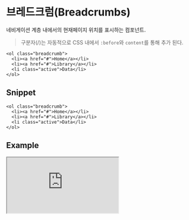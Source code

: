 <!--
{
    "id": 4208,
    "title": "브레드크럼(Breadcrumbs)",
    "outline": "네비게이션 계층 내에서의 현재페이지 위치를 표시하는 컴포넌트",
    "tags": ["widget", "component"],
    "order": [4, 2, 8],
    "thumbnail": "4.2.08.breadcrumbs.png"
}
-->

# 브레드크럼(Breadcrumbs)

네비게이션 계층 내에서의 현재페이지 위치를 표시하는 컴포넌트.

> 구분자(/)는 자동적으로 CSS 내에서 `:before`와 `content`를 통해 추가 된다.

```
<ol class="breadcrumb">
  <li><a href="#">Home</a></li>
  <li><a href="#">Library</a></li>
  <li class="active">Data</li>
</ol>
```

## Snippet
```
<ol class="breadcrumb">
  <li><a href="#">Home</a></li>
  <li><a href="#">Library</a></li>
  <li class="active">Data</li>
</ol>
```

## Example
<iframe class="jsbin-livecode" src="http://jsbin.com/IZuTiNO/2/embed?html,output"></iframe>